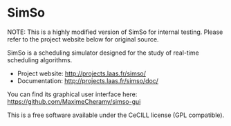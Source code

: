 # SimSo

NOTE: This is a highly modified version of SimSo for internal testing. Please refer to the project website below for original source. 

SimSo is a scheduling simulator designed for the study of real-time scheduling algorithms.

- Project website: http://projects.laas.fr/simso/
- Documentation: http://projects.laas.fr/simso/doc/

You can find its graphical user interface here: https://github.com/MaximeCheramy/simso-gui

This is a free software available under the CeCILL license (GPL compatible).
